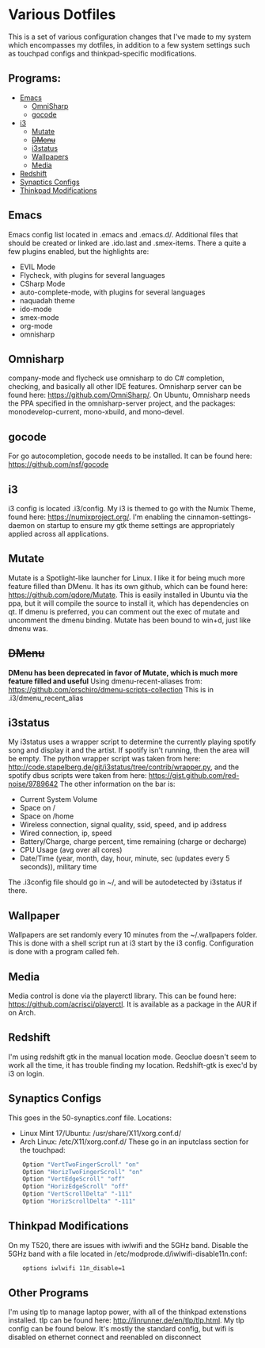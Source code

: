 # Various Dotfiles
This is a set of various configuration changes that I've made to my system which encompasses my dotfiles, in addition to a few system settings such as touchpad configs and thinkpad-specific modifications.

## Programs:
* [Emacs](#emacs)
  * [OmniSharp](#omnisharp)
  * [gocode](#gocode)
* [i3](#i3)
  * [Mutate](#mutate)
  * ~~[DMenu](#dmenu)~~
  * [i3status](#i3status)
  * [Wallpapers](#wallpaper)
  * [Media](#media)
* [Redshift](#redshift)
* [Synaptics Configs](#synaptics-configs)
* [Thinkpad Modifications](#thinkpad-modifications)

## Emacs
Emacs config list located in .emacs and .emacs.d/. Additional files that should be created or linked are .ido.last and .smex-items. There a quite a few plugins enabled, but the highlights are:
* EVIL Mode
* Flycheck, with plugins for several languages
* CSharp Mode
* auto-complete-mode, with plugins for several languages
* naquadah theme
* ido-mode
* smex-mode
* org-mode
* omnisharp

## Omnisharp
company-mode and flycheck use omnisharp to do C# completion, checking, and basically all other IDE features. Omnisharp server can be found here: https://github.com/OmniSharp/. On Ubuntu, Omnisharp needs the PPA specified in the omnisharp-server project, and the packages: monodevelop-current, mono-xbuild, and mono-devel.

## gocode
For go autocompletion, gocode needs to be installed. It can be found here: https://github.com/nsf/gocode

## i3 
i3 config is located .i3/config. My i3 is themed to go with the Numix Theme, found here: https://numixproject.org/. I'm enabling the cinnamon-settings-daemon on startup to ensure my gtk theme settings are appropriately applied across all applications.

## Mutate
Mutate is a Spotlight-like launcher for Linux. I like it for being much more feature filled than DMenu. It has its own github, which can be found here: https://github.com/qdore/Mutate. This is easily installed in Ubuntu via the ppa, but it will compile the source to install it, which has dependencies on qt. If dmenu is preferred, you can comment out the exec of mutate and uncomment the dmenu binding. Mutate has been bound to win+d, just like dmenu was.

## ~~DMenu~~
**DMenu has been deprecated in favor of Mutate, which is much more feature filled and useful**
Using dmenu-recent-aliases from: https://github.com/orschiro/dmenu-scripts-collection
This is in .i3/dmenu_recent_alias

## i3status 
My i3status uses a wrapper script to determine the currently playing spotify song and display it and the artist. If spotify isn't running, then the area will be empty. The python wrapper script was taken from here: http://code.stapelberg.de/git/i3status/tree/contrib/wrapper.py, and the spotify dbus scripts were taken from here: https://gist.github.com/red-noise/9789642
The other information on the bar is:
* Current System Volume
* Space on /
* Space on /home
* Wireless connection, signal quality, ssid, speed, and ip address
* Wired connection, ip, speed
* Battery/Charge, charge percent, time remaining (charge or decharge)
* CPU Usage (avg over all cores)
* Date/Time (year, month, day, hour, minute, sec (updates every 5 seconds)), military time

The .i3config file should go in ~/, and will be autodetected by i3status if there.

## Wallpaper
Wallpapers are set randomly every 10 minutes from the ~/.wallpapers folder. This is done with a shell script run at i3 start by the i3 config. Configuration is done with a program called feh.

## Media
Media control is done via the playerctl library. This can be found here: https://github.com/acrisci/playerctl. It is available as a package in the AUR if on Arch.

## Redshift
I'm using redshift gtk in the manual location mode. Geoclue doesn't seem to work all the time, it has trouble finding my location. Redshift-gtk is exec'd by i3 on login.

## Synaptics Configs
This goes in the 50-synaptics.conf file.
Locations:
* Linux Mint 17/Ubuntu: /usr/share/X11/xorg.conf.d/
* Arch Linux: /etc/X11/xorg.conf.d/
These go in an inputclass section for the touchpad:
```bash
	Option "VertTwoFingerScroll" "on"
	Option "HorizTwoFingerScroll" "on"
	Option "VertEdgeScroll" "off"
	Option "HorizEdgeScroll" "off"
	Option "VertScrollDelta" "-111"
	Option "HorizScrollDelta" "-111"
```

## Thinkpad Modifications
On my T520, there are issues with iwlwifi and the 5GHz band. Disable the 5GHz band with a file located in /etc/modprode.d/iwlwifi-disable11n.conf:
```bash
	options iwlwifi 11n_disable=1
```

## Other Programs
I'm using tlp to manage laptop power, with all of the thinkpad extenstions installed. tlp can be found here: http://linrunner.de/en/tlp/tlp.html. My tlp config can be found below. It's mostly the standard config, but wifi is disabled on ethernet connect and reenabled on disconnect
